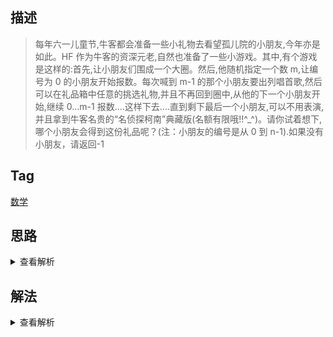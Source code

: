 ## 描述

> 每年六一儿童节,牛客都会准备一些小礼物去看望孤儿院的小朋友,今年亦是如此。HF 作为牛客的资深元老,自然也准备了一些小游戏。其中,有个游戏是这样的:首先,让小朋友们围成一个大圈。然后,他随机指定一个数 m,让编号为 0 的小朋友开始报数。每次喊到 m-1 的那个小朋友要出列唱首歌,然后可以在礼品箱中任意的挑选礼物,并且不再回到圈中,从他的下一个小朋友开始,继续 0...m-1 报数....这样下去....直到剩下最后一个小朋友,可以不用表演,并且拿到牛客名贵的“名侦探柯南”典藏版(名额有限哦!!^\_^)。请你试着想下,哪个小朋友会得到这份礼品呢？(注：小朋友的编号是从 0 到 n-1).如果没有小朋友，请返回-1

## Tag

[数学](/_posts/sort#数学)

## 思路

<details>
<summary>查看解析</summary>

这个题是最适合用计算机模拟的，用数学推算可能还有点麻烦，唯一的难度就是因为我们要设计一个适合频繁删除元素的数据结构，所以用链表来实现比较好（下面的解法因省事用数组来做，splice 操作时间复杂度会很高），唯一要注意的是链表做需要设计为环型链表

</details>

## 解法

<details>
<summary>查看解析</summary>

```js
function LastRemaining_Solution(n, m) {
	let queue = []
	let startIndex = 0
	for (let i = 0; i < n; i++) {
		queue.push(i)
	}
	while (queue.length) {
		let currIndex = (startIndex + m - 1) % queue.length
		queue.splice(currIndex, 1)
		startIndex = currIndex % queue.length
		if (queue.length === 1) return queue[0]
	}
	return -1
}
```

</details>
